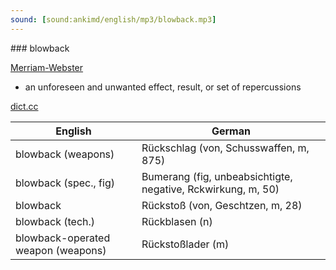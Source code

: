 ```yaml
---
sound: [sound:ankimd/english/mp3/blowback.mp3]
---
```


\### blowback

[Merriam-Webster](https://www.merriam-webster.com/dictionary/blowback)

- an unforeseen and unwanted effect, result, or set of repercussions

[dict.cc](https://www.dict.cc/blowback)

| English        | German       |
| -------------- | ------------ |
| blowback (weapons) | Rückschlag (von, Schusswaffen, m, 875) |
| blowback (spec., fig) | Bumerang (fig, unbeabsichtigte, negative, Rckwirkung, m, 50) |
| blowback | Rückstoß (von, Geschtzen, m, 28) |
| blowback (tech.) | Rückblasen (n) |
| blowback-operated weapon (weapons) | Rückstoßlader (m) |
